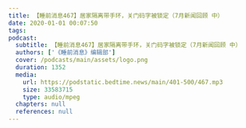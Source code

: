 ```yaml
---
title: 【睡前消息467】居家隔离带手环，关门码字被锁定（7月新闻回顾 中）
date: 2020-01-01 00:07:50
tags:
podcast:
  subtitle: 【睡前消息467】居家隔离带手环，关门码字被锁定（7月新闻回顾 中）
  authors: ['《睡前消息》编辑部']
  cover: /podcasts/main/assets/logo.png
  duration: 1352
  media:
    url: https://podstatic.bedtime.news/main/401-500/467.mp3
    size: 33583715
    type: audio/mpeg
  chapters: null
  references: null
---
```

